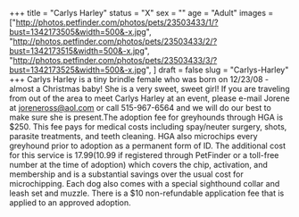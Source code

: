+++
title = "Carlys Harley"
status = "X"
sex = ""
age = "Adult"
images = ["http://photos.petfinder.com/photos/pets/23503433/1/?bust=1342173505&width=500&-x.jpg",
"http://photos.petfinder.com/photos/pets/23503433/2/?bust=1342173515&width=500&-x.jpg",
"http://photos.petfinder.com/photos/pets/23503433/3/?bust=1342173525&width=500&-x.jpg",
]
draft = false
slug = "Carlys-Harley"
+++
Carlys Harley is a tiny brindle female who was born on 12/23/08 - almost a Christmas baby!  She is a very sweet, sweet girl!
If you are traveling from out of the area to meet Carlys Harley at an event, please e-mail Jorene at joreneross@aol.com or call 515-967-6564 and we will do our best to make sure she is present.The adoption fee for greyhounds through HGA is $250. This fee pays for medical costs including spay/neuter surgery, shots, parasite treatments, and teeth cleaning. HGA also microchips every greyhound prior to adoption as a permanent form of ID. The additional cost for this service is $17.99 ($10.99 if registered through PetFinder or a toll-free number at the time of adoption) which covers the chip, activation, and membership and is a substantial savings over the usual cost for microchipping. Each dog also comes with a special sighthound collar and leash set and muzzle. There is a $10 non-refundable application fee that is applied to an approved adoption.
